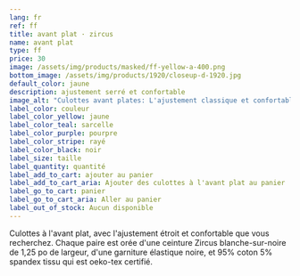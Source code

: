 ```yaml
---
lang: fr
ref: ff
title: avant plat · zircus
name: avant plat
type: ff
price: 30
image: /assets/img/products/masked/ff-yellow-a-400.png
bottom_image: /assets/img/products/1920/closeup-d-1920.jpg
default_color: jaune
description: ajustement serré et confortable
image_alt: "Culottes avant plates: L'ajustement classique et confortable de traditionnel sous-vêtements, avec un style frais audacieux."
label_color: couleur
label_color_yellow: jaune
label_color_teal: sarcelle
label_color_purple: pourpre
label_color_stripe: rayé
label_color_black: noir
label_size: taille
label_quantity: quantité
label_add_to_cart: ajouter au panier
label_add_to_cart_aria: Ajouter des culottes à l'avant plat au panier
label_go_to_cart: panier
label_go_to_cart_aria: Aller au panier
label_out_of_stock: Aucun disponible
---
```


Culottes à l'avant plat, avec l'ajustement étroit et confortable que vous
recherchez. Chaque paire est orée d'une ceinture Zircus blanche-sur-noire de
1,25 po de largeur, d'une garniture élastique noire, et 95% coton 5% spandex
tissu qui est oeko-tex certifié.
